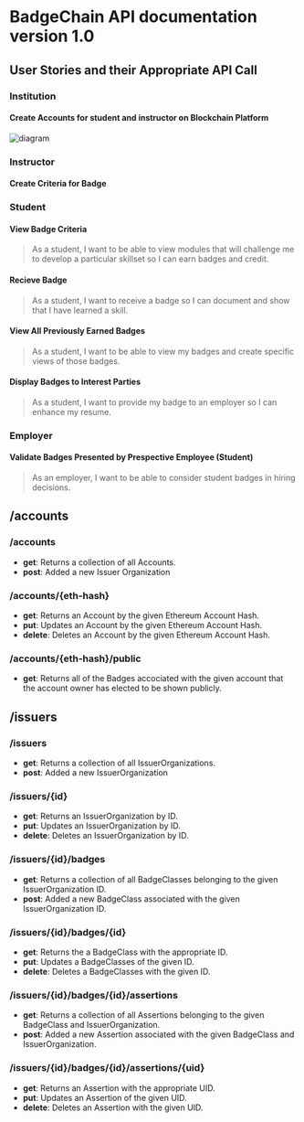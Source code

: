 # BadgeChain API documentation version 1.0

## User Stories and their Appropriate API Call

### Institution

#### Create Accounts for student and instructor on Blockchain Platform

![diagram](https://utls.github.io/badgechain/downloads/test.diagram.svg)

### Instructor

#### Create Criteria for Badge

### Student

#### View Badge Criteria

> As a student, I want to be able to view modules that will challenge me to develop a particular skillset so I can earn badges and credit.

#### Recieve Badge

> As a student, I want to receive a badge so I can document and show that I have learned a skill.

#### View All Previously Earned Badges

> As a student, I want to be able to view my badges and create specific views of those badges.

#### Display Badges to Interest Parties

> As a student, I want to provide my badge to an employer so I can enhance my resume.

### Employer

#### Validate Badges Presented by Prespective Employee (Student)

> As an employer, I want to be able to consider student badges in hiring decisions.


## /accounts

### /accounts

* **get**: Returns a collection of all Accounts.
* **post**: Added a new Issuer Organization

### /accounts/{eth-hash}

* **get**: Returns an Account by the given Ethereum Account Hash.
* **put**: Updates an Account by the given Ethereum Account Hash.
* **delete**: Deletes an Account by the given Ethereum Account Hash.
 
### /accounts/{eth-hash}/public

* **get**: Returns all of the Badges accociated with the given account that the account owner has elected to be shown publicly.

## /issuers

### /issuers

* **get**: Returns a collection of all IssuerOrganizations.
* **post**: Added a new IssuerOrganization

### /issuers/{id}

* **get**: Returns an IssuerOrganization by ID.
* **put**: Updates an IssuerOrganization by ID.
* **delete**: Deletes an IssuerOrganization by ID.

### /issuers/{id}/badges

* **get**: Returns a collection of all BadgeClasses belonging to the given IssuerOrganization ID.
* **post**: Added a new BadgeClass associated with the given IssuerOrganization ID.

### /issuers/{id}/badges/{id}

* **get**: Returns the a BadgeClass with the appropriate ID.
* **put**: Updates a BadgeClasses of the given ID.
* **delete**: Deletes a BadgeClasses with the given ID.

### /issuers/{id}/badges/{id}/assertions

* **get**: Returns a collection of all Assertions belonging to the given BadgeClass and IssuerOrganization.
* **post**: Added a new Assertion associated with the given BadgeClass and IssuerOrganization.

### /issuers/{id}/badges/{id}/assertions/{uid}

* **get**: Returns an Assertion with the appropriate UID.
* **put**: Updates an Assertion of the given UID.
* **delete**: Deletes an Assertion with the given UID.

